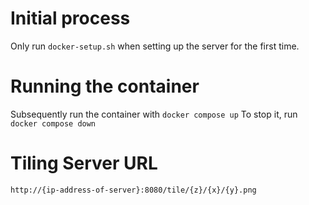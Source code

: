 # Initial process
Only run `docker-setup.sh` when setting up the server for the first time.

# Running the container
Subsequently run the container with 
`docker compose up`
To stop it, run
`docker compose down`

# Tiling Server URL
`http://{ip-address-of-server}:8080/tile/{z}/{x}/{y}.png`
